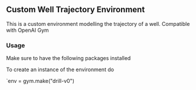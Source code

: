 ## Custom Well Trajectory Environment

This is a custom environment modelling the trajectory of a well. Compatible with OpenAI Gym

### Usage

Make sure to have the following packages installed


To create an instance of the environment do

`env = gym.make("drill-v0")